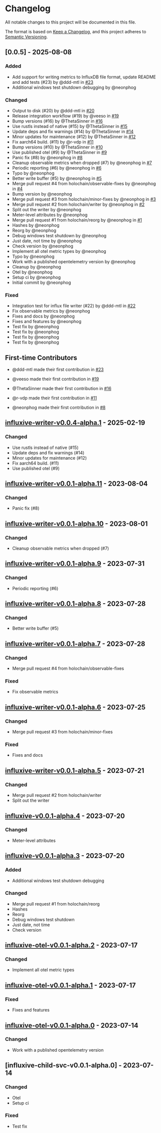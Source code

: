 # Changelog

All notable changes to this project will be documented in this file.

The format is based on [Keep a Changelog](https://keepachangelog.com/en/1.0.0/),
and this project adheres to [Semantic Versioning](https://semver.org/spec/v2.0.0.html).

## [0.0.5] - 2025-08-08

### Added

- Add support for writing metrics to InfluxDB file format, update README and add tests (#23) by @ddd-mtl in [#23](https://github.com/holochain/influxive/pull/23)
- Additional windows test shutdown debugging by @neonphog

### Changed

- Output to disk (#20) by @ddd-mtl in [#20](https://github.com/holochain/influxive/pull/20)
- Release integration workflow (#19) by @veeso in [#19](https://github.com/holochain/influxive/pull/19)
- Bump versions (#16) by @ThetaSinner in [#16](https://github.com/holochain/influxive/pull/16)
- Use rustls instead of native (#15) by @ThetaSinner in [#15](https://github.com/holochain/influxive/pull/15)
- Update deps and fix warnings (#14) by @ThetaSinner in [#14](https://github.com/holochain/influxive/pull/14)
- Minor updates for maintenance (#12) by @ThetaSinner in [#12](https://github.com/holochain/influxive/pull/12)
- Fix aarch64 build. (#11) by @r-vdp in [#11](https://github.com/holochain/influxive/pull/11)
- Bump versions (#10) by @ThetaSinner in [#10](https://github.com/holochain/influxive/pull/10)
- Use published otel (#9) by @ThetaSinner in [#9](https://github.com/holochain/influxive/pull/9)
- Panic fix (#8) by @neonphog in [#8](https://github.com/holochain/influxive/pull/8)
- Cleanup observable metrics when dropped (#7) by @neonphog in [#7](https://github.com/holochain/influxive/pull/7)
- Periodic reporting (#6) by @neonphog in [#6](https://github.com/holochain/influxive/pull/6)
- Typo by @neonphog
- Better write buffer (#5) by @neonphog in [#5](https://github.com/holochain/influxive/pull/5)
- Merge pull request #4 from holochain/observable-fixes by @neonphog in [#4](https://github.com/holochain/influxive/pull/4)
- Bump version by @neonphog
- Merge pull request #3 from holochain/minor-fixes by @neonphog in [#3](https://github.com/holochain/influxive/pull/3)
- Merge pull request #2 from holochain/writer by @neonphog in [#2](https://github.com/holochain/influxive/pull/2)
- Split out the writer by @neonphog
- Meter-level attributes by @neonphog
- Merge pull request #1 from holochain/reorg by @neonphog in [#1](https://github.com/holochain/influxive/pull/1)
- Hashes by @neonphog
- Reorg by @neonphog
- Debug windows test shutdown by @neonphog
- Just date, not time by @neonphog
- Check version by @neonphog
- Implement all otel metric types by @neonphog
- Typo by @neonphog
- Work with a published opentelemetry version by @neonphog
- Cleanup by @neonphog
- Otel by @neonphog
- Setup ci by @neonphog
- Initial commit by @neonphog

### Fixed

- Integration test for influx file writer (#22) by @ddd-mtl in [#22](https://github.com/holochain/influxive/pull/22)
- Fix observable metrics by @neonphog
- Fixes and docs by @neonphog
- Fixes and features by @neonphog
- Test fix by @neonphog
- Test fix by @neonphog
- Test fix by @neonphog
- Test fix by @neonphog

## First-time Contributors

* @ddd-mtl made their first contribution in [#23](https://github.com/holochain/influxive/pull/23)

* @veeso made their first contribution in [#19](https://github.com/holochain/influxive/pull/19)

* @ThetaSinner made their first contribution in [#16](https://github.com/holochain/influxive/pull/16)

* @r-vdp made their first contribution in [#11](https://github.com/holochain/influxive/pull/11)

* @neonphog made their first contribution in [#8](https://github.com/holochain/influxive/pull/8)

## [influxive-writer-v0.0.4-alpha.1] - 2025-02-19

### Changed

- Use rustls instead of native (#15)
- Update deps and fix warnings (#14)
- Minor updates for maintenance (#12)
- Fix aarch64 build. (#11)
- Use published otel (#9)

## [influxive-writer-v0.0.1-alpha.11] - 2023-08-04

### Changed

- Panic fix (#8)

## [influxive-writer-v0.0.1-alpha.10] - 2023-08-01

### Changed

- Cleanup observable metrics when dropped (#7)

## [influxive-writer-v0.0.1-alpha.9] - 2023-07-31

### Changed

- Periodic reporting (#6)

## [influxive-writer-v0.0.1-alpha.8] - 2023-07-28

### Changed

- Better write buffer (#5)

## [influxive-writer-v0.0.1-alpha.7] - 2023-07-28

### Changed

- Merge pull request #4 from holochain/observable-fixes

### Fixed

- Fix observable metrics

## [influxive-writer-v0.0.1-alpha.6] - 2023-07-25

### Changed

- Merge pull request #3 from holochain/minor-fixes

### Fixed

- Fixes and docs

## [influxive-writer-v0.0.1-alpha.5] - 2023-07-21

### Changed

- Merge pull request #2 from holochain/writer
- Split out the writer

## [influxive-v0.0.1-alpha.4] - 2023-07-20

### Changed

- Meter-level attributes

## [influxive-v0.0.1-alpha.3] - 2023-07-20

### Added

- Additional windows test shutdown debugging

### Changed

- Merge pull request #1 from holochain/reorg
- Hashes
- Reorg
- Debug windows test shutdown
- Just date, not time
- Check version

## [influxive-otel-v0.0.1-alpha.2] - 2023-07-17

### Changed

- Implement all otel metric types

## [influxive-otel-v0.0.1-alpha.1] - 2023-07-17

### Fixed

- Fixes and features

## [influxive-otel-v0.0.1-alpha.0] - 2023-07-14

### Changed

- Work with a published opentelemetry version

## [influxive-child-svc-v0.0.1-alpha.0] - 2023-07-14

### Changed

- Otel
- Setup ci

### Fixed

- Test fix

[influxive-writer-v0.0.4-alpha.1]: https://github.com///compare/influxive-writer-v0.0.1-alpha.11..influxive-writer-v0.0.4-alpha.1
[influxive-writer-v0.0.1-alpha.11]: https://github.com///compare/influxive-writer-v0.0.1-alpha.10..influxive-writer-v0.0.1-alpha.11
[influxive-writer-v0.0.1-alpha.10]: https://github.com///compare/influxive-writer-v0.0.1-alpha.9..influxive-writer-v0.0.1-alpha.10
[influxive-writer-v0.0.1-alpha.9]: https://github.com///compare/influxive-writer-v0.0.1-alpha.8..influxive-writer-v0.0.1-alpha.9
[influxive-writer-v0.0.1-alpha.8]: https://github.com///compare/influxive-writer-v0.0.1-alpha.7..influxive-writer-v0.0.1-alpha.8
[influxive-writer-v0.0.1-alpha.7]: https://github.com///compare/influxive-writer-v0.0.1-alpha.6..influxive-writer-v0.0.1-alpha.7
[influxive-writer-v0.0.1-alpha.6]: https://github.com///compare/influxive-writer-v0.0.1-alpha.5..influxive-writer-v0.0.1-alpha.6
[influxive-writer-v0.0.1-alpha.5]: https://github.com///compare/influxive-v0.0.1-alpha.4..influxive-writer-v0.0.1-alpha.5
[influxive-v0.0.1-alpha.4]: https://github.com///compare/influxive-v0.0.1-alpha.3..influxive-v0.0.1-alpha.4
[influxive-v0.0.1-alpha.3]: https://github.com///compare/influxive-otel-v0.0.1-alpha.2..influxive-v0.0.1-alpha.3
[influxive-otel-v0.0.1-alpha.2]: https://github.com///compare/influxive-otel-v0.0.1-alpha.1..influxive-otel-v0.0.1-alpha.2
[influxive-otel-v0.0.1-alpha.1]: https://github.com///compare/influxive-otel-v0.0.1-alpha.0..influxive-otel-v0.0.1-alpha.1
[influxive-otel-v0.0.1-alpha.0]: https://github.com///compare/influxive-child-svc-v0.0.1-alpha.0..influxive-otel-v0.0.1-alpha.0

<!-- generated by git-cliff -->
